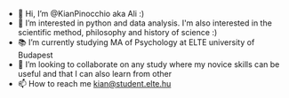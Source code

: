 - 👋 Hi, I’m @KianPinocchio aka Ali :)
- 👀 I’m interested in python and data analysis. I'm also interested in the scientific method, philosophy and history of science :)
- 📚 I’m currently studying MA of Psychology at ELTE university of Budapest
- 🤝 I’m looking to collaborate on any study where my novice skills can be useful and that I can also learn from other
- 📫 How to reach me kian@student.elte.hu
